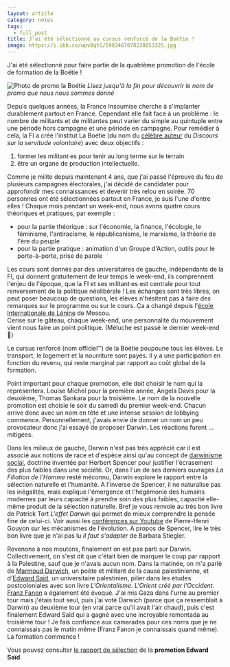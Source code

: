 ```yaml
---
layout: article
category: notes
tags:
  - full_post
title: J'ai été sélectionné au cursus renforcé de la Boétie !
image: https://i.ibb.co/wpv8qtG/5983467078230853325.jpg
---
```

J'ai été sélectionné pour faire partie de la quatrième promotion de l'école de formation de la Boétie ! 

![Photo de promo la Boétie](https://i.ibb.co/wpv8qtG/5983467078230853325.jpg)
_Lisez jusqu'à la fin pour découvrir le nom de promo que nous nous sommes donné_

<!--more-->

Depuis quelques années, la France Insoumise cherche à s'implanter durablement partout en France. Cependant elle fait face à un problème : le nombre de militants et de militantes peut varier du simple au quintuple entre une période hors campagne et une période en campagne. Pour remédier à cela, la FI a créé l'institut La Boétie (du nom du [célèbre auteur](https://fr.wikipedia.org/wiki/%C3%89tienne_de_La_Bo%C3%A9tie) du _Discours sur la servitude volontaire_) avec deux objectifs :

1. former les militant·es pour tenir au long terme sur le terrain
2. être un organe de production intellectuelle. 

Comme je milite depuis maintenant 4 ans, que j'ai passé l'épreuve du feu de plusieurs campagnes électorales, j'ai décidé de candidater pour approfondir mes connaissances et devenir très relou en soirée. 70 personnes ont été sélectionnées partout en France, je suis l'une d'entre elles ! Chaque mois pendant un week-end, nous avons quatre cours théoriques et pratiques, par exemple :  

- pour la partie théorique : sur l'économie, la finance, l'écologie, le féminisme, l'antiracisme, le républicanisme, le marxisme, la théorie de l'ère du peuple 
- pour la partie pratique : animation d'un Groupe d'Action, outils pour le porte-à-porte, prise de parole 

Les cours sont donnés par des universitaires de gauche, indépendants de la FI, qui donnent gratuitement de leur temps le week-end, ils comprennent l'enjeu de l'époque, que la FI et ses militant·es est centrale pour tout renversement de la politique néolibérale ! Les échanges sont très libres, on peut poser beaucoup de questions, les élèves n'hésitent pas à faire des remarques sur le programme ou sur le cours. Ça a changé depuis l'[école Internationale de Lénine](https://fr.wikipedia.org/wiki/%C3%89cole_internationale_L%C3%A9nine) de Moscou.    
Cerise sur le gâteau, chaque week-end, une personnalité du mouvement vient nous faire un point politique. (Méluche est passé le dernier week-end 🙌)

Le cursus renforcé (nom officiel™) de la Boétie poupoune tous les élèves. Le transport, le logement et la nourriture sont payés. Il y a une participation en fonction du revenu, qui reste marginal par rapport au coût global de la formation.

Point important pour chaque promotion, elle doit choisir le nom qui la représentera. Louise Michel pour la première année, Angela Davis pour la deuxième, Thomas Sankara pour la troisième. Le nom de la nouvelle promotion est choisie le soir du samedi du premier week-end. Chacun arrive donc avec un nom en tête et une intense session de lobbying commence. Personnellement, j'avais envie de donner un nom un peu provocateur donc j'ai essayé de proposer Darwin. Les réactions furent ... mitigées.   

Dans les milieux de gauche, Darwin n'est pas très apprécié car il est associé aux notions de race et d'espèce ainsi qu'au concept de [darwinisme social](https://fr.wikipedia.org/wiki/Darwinisme_social), doctrine inventée par Herbert Spencer pour justifier l'écrasement des plus faibles dans une société. Or, dans l'un de ses derniers ouvrages _La Filiation de l'Homme_  resté méconnu, Darwin explore le rapport entre la sélection naturelle et l'humanité. A l'inverse de Spencer, il ne naturalise pas les inégalités, mais explique l'émergence et l'hégémonie des humains modernes par leurs capacité à prendre soin des plus faibles, capacité elle-même produit de la sélection naturelle. Bref je vous renvoie au très bon livre de Patrick Tort _L'effet Darwin_ qui permet de mieux comprendre la pensée fine de celui-ci. Voir aussi les [conférences sur Youtube](https://www.youtube.com/watch?v=eHTHUjY4igg) de Pierre-Henri Gouyon sur les mécanismes de l'évolution. A propos de Spencer, lire le très bon livre que je n'ai pas lu _Il faut s'adapter_ de Barbara Stiegler.

Revenons à nos moutons, finalement on est pas parti sur Darwin. Collectivement, on s'est dit que c'était bien de marquer le coup par rapport à la Palestine, sauf que je n'avais aucun nom. Dans la matinée, on m'a parlé de [Marmoud Darwich](https://en.wikipedia.org/wiki/Mahmoud_Darwish), un poète et militant de la cause palestinienne, et d'[Edward Saïd](https://fr.wikipedia.org/wiki/Edward_Sa%C3%AFd), un universitaire palestinien, pilier dans les études postcoloniales avec son livre _L'Orientalisme. L'Orient créé par l'Occident_. [Franz Fanon](https://fr.wikipedia.org/wiki/Frantz_Fanon) a également été évoqué. J'ai mis Gaza dans l'urne au premier tour mais j'étais tout seul, puis j'ai voté Darwich (parce que ça ressemblait à Darwin) au deuxième tour (en vrai parce qu'il avait l'air chaud), puis c'est finalement Edward Saïd qui a gagné avec une incroyable remontada au troisième tour ! Je fais confiance aux camarades pour ces noms que je ne connaissais pas le matin même (Franz Fanon je connaissais quand même). La formation commence !

Vous pouvez consulter [le rapport de sélection](https://institutlaboetie.fr/constituer-la-quatrieme-promotion-du-cursus-renforce-de-lecole-de-formation/) de la **promotion Edward Saïd**.




